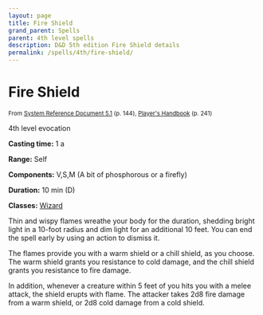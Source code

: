 ```yaml
---
layout: page
title: Fire Shield
grand_parent: Spells
parent: 4th level spells 
description: D&D 5th edition Fire Shield details
permalink: /spells/4th/fire-shield/
---
```


# Fire Shield

<small>From <a target="_blank" href="https://media.wizards.com/2016/downloads/DND/SRD-OGL_V5.1.pdf">System Reference Document 5.1</a> (p. 144), <a target="_blank" href="https://dnd.wizards.com/products/tabletop-games/rpg-products/rpg_playershandbook">Player's Handbook</a> (p. 241)</small>


4th level evocation

**Casting time:** 1 a

**Range:** Self

**Components:** V,S,M (A bit of phosphorous or a firefly)

**Duration:** 10 min (D)

**Classes:** [Wizard](/classes/wizard/)

Thin and wispy flames wreathe your body for the duration, shedding bright light in a 10-foot radius and dim light for an additional 10 feet. You can end the spell early by using an action to dismiss it.

   The flames provide you with a warm shield or a chill shield, as you choose. The warm shield grants you resistance to cold damage, and the chill shield grants you resistance to fire damage.

   In addition, whenever a creature within 5 feet of you hits you with a melee attack, the shield erupts with flame. The attacker takes 2d8 fire damage from a warm shield, or 2d8 cold damage from a cold shield.